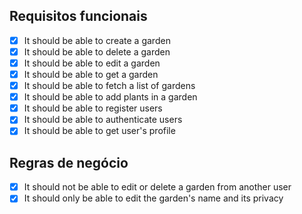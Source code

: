 ## Requisitos funcionais

- [x] It should be able to create a garden
- [x] It should be able to delete a garden
- [x] It should be able to edit a garden
- [x] It should be able to get a garden
- [x] It should be able to fetch a list of gardens
- [x] It should be able to add plants in a garden
- [x] It should be able to register users
- [x] It should be able to authenticate users
- [x] It should be able to get user's profile

## Regras de negócio

- [x] It should not be able to edit or delete a garden from another user
- [x] It should only be able to edit the garden's name and its privacy
